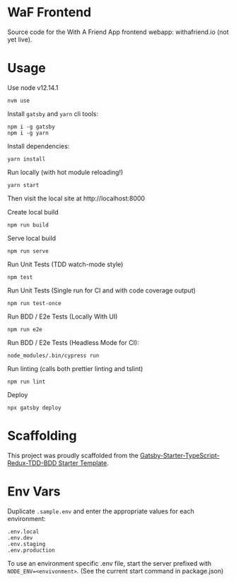 
# WaF Frontend
Source code for the With A Friend App frontend webapp: withafriend.io (not yet live).

# Usage

Use node v12.14.1
```
nvm use
```

Install `gatsby` and `yarn` cli tools:
```
npm i -g gatsby
npm i -g yarn
```

Install dependencies:
```
yarn install
```

Run locally (with hot module reloading!)

```
yarn start
```

Then visit the local site at http://localhost:8000


Create local build
```
npm run build
```

Serve local build

```
npm run serve
```

Run Unit Tests (TDD watch-mode style)

```
npm test
```

Run Unit Tests (Single run for CI and with code coverage output)

```
npm run test-once
```

Run BDD / E2e Tests (Locally With UI)

```
npm run e2e
```

Run BDD / E2e Tests (Headless Mode for CI):

```
node_modules/.bin/cypress run
```

Run linting (calls both prettier linting and tslint)

```
npm run lint
```

Deploy

```
npx gatsby deploy
```



# Scaffolding

This project was proudly scaffolded from the [Gatsby-Starter-TypeScript-Redux-TDD-BDD Starter Template](https://github.com/Evaluates2/Gatsby-Starter-TypeScript-Redux-TDD-BDD).


# Env Vars

Duplicate `.sample.env` and enter the appropriate values for each environment:
```
.env.local
.env.dev
.env.staging
.env.production
```

To use an environment specific .env file, start the server prefixed with `NODE_ENV=<envivonment>`. (See the current start command in package.json)

